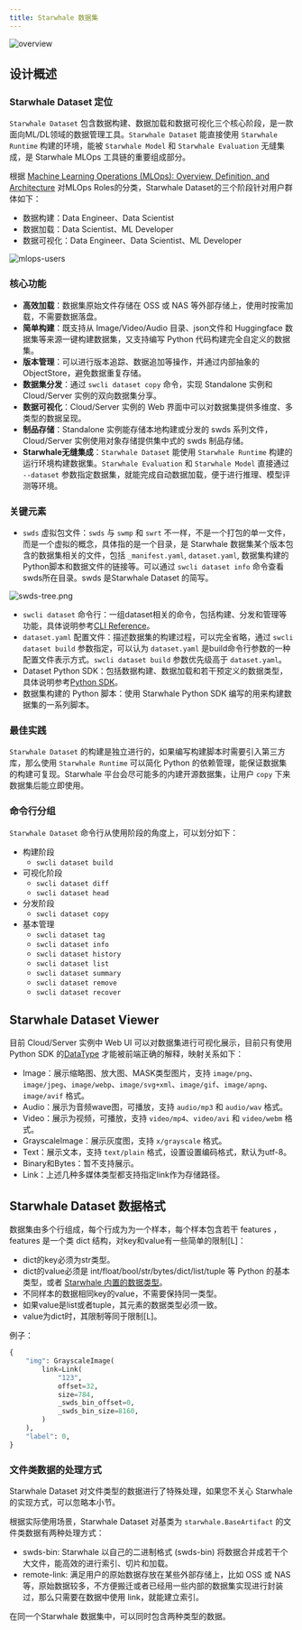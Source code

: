 ```yaml
---
title: Starwhale 数据集
---
```


![overview](https://starwhale-examples.oss-cn-beijing.aliyuncs.com/docs/dataset-overview.svg)

## 设计概述

### Starwhale Dataset 定位

`Starwhale Dataset` 包含数据构建、数据加载和数据可视化三个核心阶段，是一款面向ML/DL领域的数据管理工具。`Starwhale Dataset` 能直接使用 `Starwhale Runtime` 构建的环境，能被 `Starwhale Model` 和 `Starwhale Evaluation` 无缝集成，是 Starwhale MLOps 工具链的重要组成部分。

根据 [Machine Learning Operations (MLOps): Overview, Definition, and Architecture](https://arxiv.org/abs/2205.02302) 对MLOps Roles的分类，Starwhale Dataset的三个阶段针对用户群体如下：

- 数据构建：Data Engineer、Data Scientist
- 数据加载：Data Scientist、ML Developer
- 数据可视化：Data Engineer、Data Scientist、ML Developer

![mlops-users](https://starwhale-examples.oss-cn-beijing.aliyuncs.com/docs/mlops-users.png)

### 核心功能

- **高效加载**：数据集原始文件存储在 OSS 或 NAS 等外部存储上，使用时按需加载，不需要数据落盘。
- **简单构建**：既支持从 Image/Video/Audio 目录、json文件和 Huggingface 数据集等来源一键构建数据集，又支持编写 Python 代码构建完全自定义的数据集。
- **版本管理**：可以进行版本追踪、数据追加等操作，并通过内部抽象的 ObjectStore，避免数据重复存储。
- **数据集分发**：通过 `swcli dataset copy` 命令，实现 Standalone 实例和 Cloud/Server 实例的双向数据集分享。
- **数据可视化**：Cloud/Server 实例的 Web 界面中可以对数据集提供多维度、多类型的数据呈现。
- **制品存储**：Standalone 实例能存储本地构建或分发的 swds 系列文件，Cloud/Server 实例使用对象存储提供集中式的 swds 制品存储。
- **Starwhale无缝集成**：`Starwhale Dataset` 能使用 `Starwhale Runtime` 构建的运行环境构建数据集。`Starwhale Evaluation` 和 `Starwhale Model` 直接通过 `--dataset` 参数指定数据集，就能完成自动数据加载，便于进行推理、模型评测等环境。

### 关键元素

- `swds` 虚拟包文件：`swds` 与 `swmp` 和 `swrt` 不一样，不是一个打包的单一文件，而是一个虚拟的概念，具体指的是一个目录，是 Starwhale 数据集某个版本包含的数据集相关的文件，包括 `_manifest.yaml`, `dataset.yaml`, 数据集构建的Python脚本和数据文件的链接等。可以通过 `swcli dataset info` 命令查看swds所在目录。swds 是Starwhale Dataset 的简写。

![swds-tree.png](https://starwhale-examples.oss-cn-beijing.aliyuncs.com/docs/swds-tree.png)

- `swcli dataset` 命令行：一组dataset相关的命令，包括构建、分发和管理等功能，具体说明参考[CLI Reference](../reference/swcli/dataset.md)。
- `dataset.yaml` 配置文件：描述数据集的构建过程，可以完全省略，通过 `swcli dataset build` 参数指定，可以认为 `dataset.yaml` 是build命令行参数的一种配置文件表示方式。`swcli dataset build` 参数优先级高于 `dataset.yaml`。
- Dataset Python SDK：包括数据构建、数据加载和若干预定义的数据类型，具体说明参考[Python SDK](../reference/sdk/dataset.md)。
- 数据集构建的 Python 脚本：使用 Starwhale Python SDK 编写的用来构建数据集的一系列脚本。

### 最佳实践

`Starwhale Dataset` 的构建是独立进行的，如果编写构建脚本时需要引入第三方库，那么使用 `Starwhale Runtime` 可以简化 Python 的依赖管理，能保证数据集的构建可复现。Starwhale 平台会尽可能多的内建开源数据集，让用户 `copy` 下来数据集后能立即使用。

### 命令行分组

`Starwhale Dataset` 命令行从使用阶段的角度上，可以划分如下：

- 构建阶段
  - `swcli dataset build`
- 可视化阶段
  - `swcli dataset diff`
  - `swcli dataset head`
- 分发阶段
  - `swcli dataset copy`
- 基本管理
  - `swcli dataset tag`
  - `swcli dataset info`
  - `swcli dataset history`
  - `swcli dataset list`
  - `swcli dataset summary`
  - `swcli dataset remove`
  - `swcli dataset recover`

## Starwhale Dataset Viewer

目前 Cloud/Server 实例中 Web UI 可以对数据集进行可视化展示，目前只有使用 Python SDK 的[DataType](../reference/sdk/type.md) 才能被前端正确的解释，映射关系如下：

- Image：展示缩略图、放大图、MASK类型图片，支持 `image/png`、`image/jpeg`、`image/webp`、`image/svg+xml`、`image/gif`、`image/apng`、`image/avif` 格式。
- Audio：展示为音频wave图，可播放，支持 `audio/mp3` 和 `audio/wav` 格式。
- Video：展示为视频，可播放，支持 `video/mp4`、`video/avi` 和 `video/webm` 格式。
- GrayscaleImage：展示灰度图，支持 `x/grayscale` 格式。
- Text：展示文本，支持 `text/plain` 格式，设置设置编码格式，默认为utf-8。
- Binary和Bytes：暂不支持展示。
- Link：上述几种多媒体类型都支持指定link作为存储路径。

## Starwhale Dataset 数据格式

数据集由多个行组成，每个行成为为一个样本，每个样本包含若干 features ，features 是一个类 dict 结构，对key和value有一些简单的限制[L]：

- dict的key必须为str类型。
- dict的value必须是 int/float/bool/str/bytes/dict/list/tuple 等 Python 的基本类型，或者 [Starwhale 内置的数据类型](../reference/sdk/type.md)。
- 不同样本的数据相同key的value，不需要保持同一类型。
- 如果value是list或者tuple，其元素的数据类型必须一致。
- value为dict时，其限制等同于限制[L]。

例子：

```python
{
    "img": GrayscaleImage(
        link=Link(
            "123",
            offset=32,
            size=784,
            _swds_bin_offset=0,
            _swds_bin_size=8160,
        )
    ),
    "label": 0,
}
```

### 文件类数据的处理方式

Starwhale Dataset 对文件类型的数据进行了特殊处理，如果您不关心 Starwhale 的实现方式，可以忽略本小节。

根据实际使用场景，Starwhale Dataset 对基类为 `starwhale.BaseArtifact` 的文件类数据有两种处理方式：

- swds-bin: Starwhale 以自己的二进制格式 (swds-bin) 将数据合并成若干个大文件，能高效的进行索引、切片和加载。
- remote-link: 满足用户的原始数据存放在某些外部存储上，比如 OSS 或 NAS 等，原始数据较多，不方便搬迁或者已经用一些内部的数据集实现进行封装过，那么只需要在数据中使用 link，就能建立索引。

在同一个Starwhale 数据集中，可以同时包含两种类型的数据。
